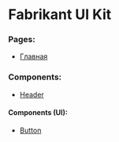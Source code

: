 # Fabrikant UI Kit

### Pages:

- [Главная][home]

### Components:

- [Header][header]

#### Components (UI):

- [Button][button]

[uikit]: https://getuikit.com/
[home]: /src/page/home.html
[header]: /src/components/header/header.html
[button]: /src/components/ui/button/button.html

<!-- Fabrikant UI Kit build on [UIkit][uikit]. -->
